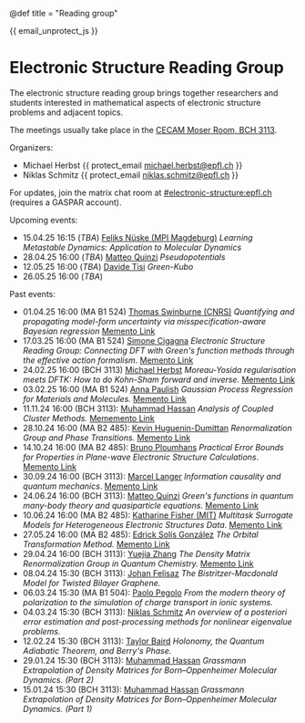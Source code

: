 @def title = "Reading group"

{{ email_unprotect_js }}

# Electronic Structure Reading Group

The electronic structure reading group brings together researchers and students
interested in mathematical aspects of electronic structure problems and adjacent topics.

The meetings usually take place in the [CECAM Moser Room, BCH 3113](https://plan.epfl.ch/?room==BCH%203113).

Organizers:
- Michael Herbst {{ protect_email michael.herbst@epfl.ch }}
- Niklas Schmitz {{ protect_email niklas.schmitz@epfl.ch }}

For updates, join the matrix chat room at 
[#electronic-structure:epfl.ch](https://matrix.epfl.ch/#/#/room/#electronic-structure:epfl.ch)
(requires a GASPAR account).


Upcoming events:
- 15.04.25 16:15 (*TBA*) [Feliks Nüske (MPI Magdeburg)](https://www.mpi-magdeburg.mpg.de/person/122339/823076) *Learning Metastable Dynamics: Application to Molecular Dynamics*
- 28.04.25 16:00 (*TBA*) [Matteo Quinzi](https://people.epfl.ch/matteo.quinzi/?lang=en) *Pseudopotentials*
- 12.05.25 16:00 (*TBA*) [Davide Tisi](https://people.epfl.ch/davide.tisi?lang=en) *Green-Kubo*
- 26.05.25 16:00 (*TBA*)

Past events:
- 01.04.25 16:00 (MA B1 524) [Thomas Swinburne (CNRS)](https://tomswinburne.github.io/) *Quantifying and propagating model-form uncertainty via misspecification-aware Bayesian regression* [Memento Link](https://memento.epfl.ch/event/electronic-structure-reading-group-quantifying-and/)
- 17.03.25 16:00 (MA B1 524) [Simone Cigagna](https://people.epfl.ch/simone.cigagna/?lang=en) *Electronic Structure Reading Group: Connecting DFT with Green's function methods through the effective action formalism*. [Memento Link](https://memento.epfl.ch/event/electronic-structure-reading-group-connecting-dft/)
- 24.02.25 16:00 (BCH 3113) [Michael Herbst](https://michael-herbst.com/) *Moreau-Yosida regularisation meets DFTK: How to do Kohn-Sham forward and inverse.* [Memento Link](https://memento.epfl.ch/private/workspace/None/event/115375)
- 03.02.25 16:00 (MA B1 524) [Anna Paulish](https://people.epfl.ch/anna.paulish?lang=en) *Gaussian Process Regression for Materials and Molecules.* [Memento Link](https://memento.epfl.ch/private/workspace/None/event/115374)
- 11.11.24 16:00 (BCH 3113): [Muhammad Hassan](https://people.epfl.ch/muhammad.hassan?lang=en) *Analysis of Coupled Cluster Methods.* [Mememento Link](https://memento.epfl.ch/event/electronic-structure-reading-group-analysis-of-cou/)
- 28.10.24 16:00 (MA B2 485): [Kevin Huguenin-Dumittan](https://people.epfl.ch/kevin.huguenin-dumittan?lang=en) *Renormalization Group and Phase Transitions.* [Memento Link](https://memento.epfl.ch/event/electronic-structure-reading-group-renormalization/)
- 14.10.24 16:00 (MA B2 485): [Bruno Ploumhans](https://people.epfl.ch/bruno.ploumhans) *Practical Error Bounds for Properties in Plane-wave Electronic Structure Calculations*. [Memento Link](https://memento.epfl.ch/event/electronic-structure-reading-group-practical-error/)
- 30.09.24 16:00 (BCH 3113): [Marcel Langer](https://marcel.science/) *Information causality and quantum mechanics*. [Memento Link](https://memento.epfl.ch/event/electronic-structure-reading-group-information-cau/)
- 24.06.24 16:00 (BCH 3113): [Matteo Quinzi](https://people.epfl.ch/matteo.quinzi?lang=en) *Green's functions in quantum many-body theory and quasiparticle equations*. [Memento Link](https://memento.epfl.ch/event/electronic-structure-reading-group-green-s-functio/)
- 10.06.24 16:00 (MA B2 485): [Katharine Fisher (MIT)](https://cse.mit.edu/people/kate-fisher/) *Multitask Surrogate Models for Heterogeneous Electronic Structures Data*. [Memento Link](https://memento.epfl.ch/event/electronic-structure-reading-group-multitask-surro/)
- 27.05.24 16:00 (MA B2 485): [Edrick Solís González](https://people.epfl.ch/edrick.solisgonzalez?lang=en) *The Orbital Transformation Method.* [Memento Link](https://memento.epfl.ch/event/electronic-structure-reading-group-the-orbital-tra/)
- 29.04.24 16:00 (BCH 3113): [Yuejia Zhang](https://people.epfl.ch/yuejia.zhang/?lang=en) *The Density Matrix Renormalization Group in Quantum Chemistry.* [Memento Link](https://memento.epfl.ch/event/electronic-structure-reading-group-the-density-m-2/)
- 08.04.24 15:30 (BCH 3113): [Johan Felisaz](https://people.epfl.ch/johan.felisaz?lang=en) *The Bistritzer-Macdonald Model for Twisted Bilayer Graphene.*
- 06.03.24 15:30 (MA B1 504): [Paolo Pegolo](https://people.epfl.ch/paolo.pegolo/?lang=en) *From the modern theory of polarization to the simulation of charge transport in ionic systems.*
- 04.03.24 15:30 (BCH 3113): [Niklas Schmitz](https://people.epfl.ch/niklas.schmitz/?lang=en) *An overview of a posteriori error estimation and post-processing methods for nonlinear eigenvalue problems.*
- 12.02.24 15:30 (BCH 3113): [Taylor Baird](https://people.epfl.ch/taylor.baird?lang=en) *Holonomy, the Quantum Adiabatic Theorem, and Berry's Phase.*
- 29.01.24 15:30 (BCH 3113): [Muhammad Hassan](https://people.epfl.ch/muhammad.hassan) *Grassmann Extrapolation of Density Matrices for Born–Oppenheimer Molecular Dynamics. (Part 2)*
- 15.01.24 15:30 (BCH 3113): [Muhammad Hassan](https://people.epfl.ch/muhammad.hassan) *Grassmann Extrapolation of Density Matrices for Born–Oppenheimer Molecular Dynamics. (Part 1)*
